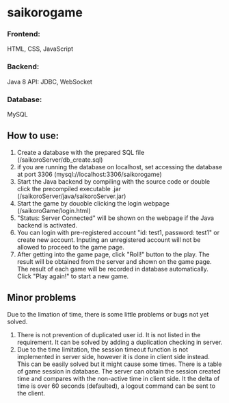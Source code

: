 # saikorogame

### Frontend: 
HTML, CSS, JavaScript

### Backend:
Java 8
API: JDBC, WebSocket

### Database:
MySQL

## How to use:
1. Create a database with the prepared SQL file (/saikoroServer/db_create.sql)
2. if you are running the database on localhost, set accessing the database at port  3306 (mysql://localhost:3306/saikorogame)
3. Start the Java backend by compiling with the source code or double click the precompiled executable .jar (/saikoroServer/java/saikoroServer.jar)
4. Start the game by douoble clicking the login webpage (/saikoroGame/login.html)
5. "Status: Server Connected" will be shown on the webpage if the Java backend is activated.
6. You can login with pre-registered account "id: test1, password: test1" or create new account. Inputing an unregistered account will not be allowed to proceed to the game page.
7. After getting into the game page, click "Roll!" button to the play. The result will be obtained from the server and shown on the game page. The result of each game will be recorded in database automatically. Click "Play again!" to start a new game. 


## Minor problems
Due to the limation of time, there is some little problems or bugs not yet solved.

1. There is not prevention of duplicated user id. It is not listed in the requirement. It can be solved by adding a duplication checking in server.
2. Due to the time limitation, the session timeout function is not implemented in server side, however it is done in client side instead. This can be easily solved but it might cause some times. There is a table of game session in database. The server can obtain the session created time and compares with the non-active time in client side. It the delta of time is over 60 seconds (defaulted), a logout command can be sent to the client.